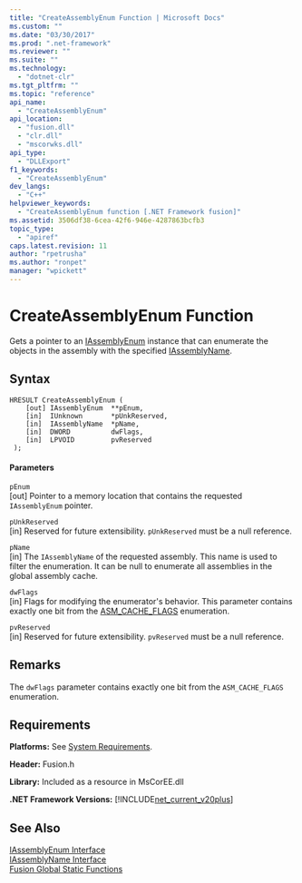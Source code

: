 ```yaml
---
title: "CreateAssemblyEnum Function | Microsoft Docs"
ms.custom: ""
ms.date: "03/30/2017"
ms.prod: ".net-framework"
ms.reviewer: ""
ms.suite: ""
ms.technology: 
  - "dotnet-clr"
ms.tgt_pltfrm: ""
ms.topic: "reference"
api_name: 
  - "CreateAssemblyEnum"
api_location: 
  - "fusion.dll"
  - "clr.dll"
  - "mscorwks.dll"
api_type: 
  - "DLLExport"
f1_keywords: 
  - "CreateAssemblyEnum"
dev_langs: 
  - "C++"
helpviewer_keywords: 
  - "CreateAssemblyEnum function [.NET Framework fusion]"
ms.assetid: 3506df38-6cea-42f6-946e-4287863bcfb3
topic_type: 
  - "apiref"
caps.latest.revision: 11
author: "rpetrusha"
ms.author: "ronpet"
manager: "wpickett"
---
```

# CreateAssemblyEnum Function
Gets a pointer to an [IAssemblyEnum](../../../../docs/framework/unmanaged-api/fusion/iassemblyenum-interface.md) instance that can enumerate the objects in the assembly with the specified [IAssemblyName](../../../../docs/framework/unmanaged-api/fusion/iassemblyname-interface.md).  
  
## Syntax  
  
```  
HRESULT CreateAssemblyEnum (  
    [out] IAssemblyEnum  **pEnum,  
    [in]  IUnknown       *pUnkReserved,  
    [in]  IAssemblyName  *pName,  
    [in]  DWORD          dwFlags,  
    [in]  LPVOID         pvReserved  
 );  
```  
  
#### Parameters  
 `pEnum`  
 [out] Pointer to a memory location that contains the requested `IAssemblyEnum` pointer.  
  
 `pUnkReserved`  
 [in] Reserved for future extensibility. `pUnkReserved` must be a null reference.  
  
 `pName`  
 [in] The `IAssemblyName` of the requested assembly. This name is used to filter the enumeration. It can be null to enumerate all assemblies in the global assembly cache.  
  
 `dwFlags`  
 [in] Flags for modifying the enumerator's behavior. This parameter contains exactly one bit from the [ASM_CACHE_FLAGS](../../../../docs/framework/unmanaged-api/fusion/asm-cache-flags-enumeration.md) enumeration.  
  
 `pvReserved`  
 [in] Reserved for future extensibility. `pvReserved` must be a null reference.  
  
## Remarks  
 The `dwFlags` parameter contains exactly one bit from the `ASM_CACHE_FLAGS` enumeration.  
  
## Requirements  
 **Platforms:** See [System Requirements](../../../../docs/framework/get-started/system-requirements.md).  
  
 **Header:** Fusion.h  
  
 **Library:** Included as a resource in MsCorEE.dll  
  
 **.NET Framework Versions:** [!INCLUDE[net_current_v20plus](../../../../includes/net-current-v20plus-md.md)]  
  
## See Also  
 [IAssemblyEnum Interface](../../../../docs/framework/unmanaged-api/fusion/iassemblyenum-interface.md)   
 [IAssemblyName Interface](../../../../docs/framework/unmanaged-api/fusion/iassemblyname-interface.md)   
 [Fusion Global Static Functions](../../../../docs/framework/unmanaged-api/fusion/fusion-global-static-functions.md)